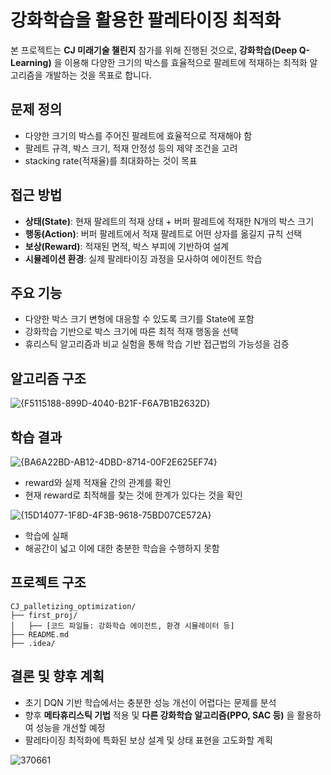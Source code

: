 # 강화학습을 활용한 팔레타이징 최적화

본 프로젝트는 **CJ 미래기술 챌린지** 참가를 위해 진행된 것으로, **강화학습(Deep Q-Learning)** 을 이용해 다양한 크기의 박스를 효율적으로 팔레트에 적재하는 최적화 알고리즘을 개발하는 것을 목표로 합니다.

## 문제 정의
- 다양한 크기의 박스를 주어진 팔레트에 효율적으로 적재해야 함
- 팔레트 규격, 박스 크기, 적재 안정성 등의 제약 조건을 고려
- stacking rate(적재율)를 최대화하는 것이 목표

## 접근 방법
- **상태(State)**: 현재 팔레트의 적재 상태 + 버퍼 팔레트에 적재한 N개의 박스 크기
- **행동(Action)**: 버퍼 팔레트에서 적재 팔레트로 어떤 상자를 옮길지 규칙 선택
- **보상(Reward)**: 적재된 면적, 박스 부피에 기반하여 설계
- **시뮬레이션 환경**: 실제 팔레타이징 과정을 모사하여 에이전트 학습

## 주요 기능
- 다양한 박스 크기 변형에 대응할 수 있도록 크기를 State에 포함
- 강화학습 기반으로 박스 크기에 따른 최적 적재 행동을 선택
- 휴리스틱 알고리즘과 비교 실험을 통해 학습 기반 접근법의 가능성을 검증

## 알고리즘 구조
![{F5115188-899D-4040-B21F-F6A7B1B2632D}](https://github.com/user-attachments/assets/7ed8363f-f5fb-4659-9af2-d954350966aa)

## 학습 결과

![{BA6A22BD-AB12-4DBD-8714-00F2E625EF74}](https://github.com/user-attachments/assets/6346b3e8-47ed-4edd-a2d3-40f4470e74a9)
- reward와 실제 적재율 간의 관계를 확인
- 현재 reward로 최적해를 찾는 것에 한계가 있다는 것을 확인

![{15D14077-1F8D-4F3B-9618-75BD07CE572A}](https://github.com/user-attachments/assets/d0245340-d106-4b4c-bf71-d7c04613ae8b)
- 학습에 실패
- 해공간이 넓고 이에 대한 충분한 학습을 수행하지 못함


## 프로젝트 구조
```
CJ_palletizing_optimization/
├── first_proj/
│   ├── [코드 파일들: 강화학습 에이전트, 환경 시뮬레이터 등]
├── README.md
├── .idea/
```

## 결론 및 향후 계획
- 초기 DQN 기반 학습에서는 충분한 성능 개선이 어렵다는 문제를 분석
- 향후 **메타휴리스틱 기법** 적용 및 **다른 강화학습 알고리즘(PPO, SAC 등)** 을 활용하여 성능을 개선할 예정
- 팔레타이징 최적화에 특화된 보상 설계 및 상태 표현을 고도화할 계획

![370661](https://github.com/user-attachments/assets/db50845e-606c-422a-88ef-b8cf42a5320a)
